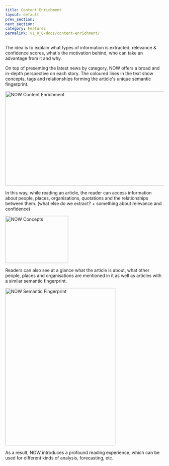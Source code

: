 ```yaml
---
title: Content Enrichment
layout: default
prev_section:
next_section:
category: Features
permalink: v1_0_0-docs/content-enrichment/
---
```


The idea is to explain what types of information is extracted, relevance & confidence scores, what's the motivation behind, who can take an advantage from it and why.

On top of presenting the latest news by category, NOW offers a broad and in-depth perspective on each story. The coloured lines in the text show concepts, tags and relationships forming the article's unique semantic fingerprint.

<img src="{{ site.baseurl }}/img/Content_Enrichment.png" alt="NOW Content Enrichment" style="width:650px;height:300px; margin: 0 auto">

In this way, while reading an article, the reader can access information about people, places, organisations, quotations and the relationships between them. (what else do we extract? + something about relevance and confidence)

<img src="{{ site.baseurl }}/img/Concepts.png" alt="NOW Concepts" style="width:200px;height:150px; margin: 0 auto">

Readers can also see at a glance what the article is about, what other people, places and organisations are mentioned in it as well as articles with a similar semantic fingerprint.

<img src="{{ site.baseurl }}/img/Semantic_fingerprint.png" alt="NOW Semantic Fingerprint" style="width:350px;height:500px; margin: 0 auto">

As a result, NOW introduces a profound reading experience, which can be used for different kinds of analysis, forecasting, etc.
